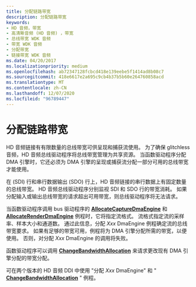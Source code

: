 ```yaml
---
title: 分配链路带宽
description: 分配链路带宽
keywords:
- HD 音频，带宽
- 高清晰音频 (HD 音频) ，带宽
- 总线带宽 WDK 音频
- 带宽 WDK 音频
- 分配带宽
- 链接带宽 WDK 音频
ms.date: 04/20/2017
ms.localizationpriority: medium
ms.openlocfilehash: ab72347128fcbcd418e139eebe5f1414ad8b08c7
ms.sourcegitcommit: 418e6617e2a695c9cb4b37b5b60e264760858acd
ms.translationtype: MT
ms.contentlocale: zh-CN
ms.lasthandoff: 12/07/2020
ms.locfileid: "96789447"
---
```

# <a name="allocating-link-bandwidth"></a>分配链路带宽


HD 音频链接有有限数量的总线带宽可供呈现和捕获流使用。 为了确保 glitchless 音频，HD 音频总线驱动程序将总线带宽管理为共享资源。 当函数驱动程序分配 DMA 引擎时，它还必须为 DMA 引擎的呈现或捕获流分配一部分可用的总线带宽才能使用。

在 (SDI) 行和串行数据输出 (SDO) 行上，HD 音频链接的串行数据上有固定数量的总线带宽。 HD 音频总线驱动程序分别监视 SDI 和 SDO 行的带宽消耗。 如果分配输入或输出总线带宽的请求超出可用带宽，则总线驱动程序将无法请求。

当函数驱动程序调用 bus 驱动程序的 [**AllocateCaptureDmaEngine**](/windows-hardware/drivers/ddi/hdaudio/nc-hdaudio-pallocate_capture_dma_engine) 和 [**AllocateRenderDmaEngine**](/windows-hardware/drivers/ddi/hdaudio/nc-hdaudio-pallocate_render_dma_engine) 例程时，它将指定流格式。 流格式指定流的采样率、样本大小和通道数。 通过此信息，分配 *Xxx* DmaEngine 例程确定流的总线带宽要求。 如果有足够的带宽可用，例程将为 DMA 引擎分配所需的带宽，以便使用。 否则，对分配 *Xxx* DmaEngine 的调用将失败。

函数驱动程序可以调用 [**ChangeBandwidthAllocation**](/windows-hardware/drivers/ddi/hdaudio/nc-hdaudio-pchange_bandwidth_allocation) 来请求更改现有 DMA 引擎分配的带宽分配。

可在两个版本的 HD 音频 DDI 中使用 "分配 *Xxx* DmaEngine" 和 " [**ChangeBandwidthAllocation**](/windows-hardware/drivers/ddi/hdaudio/nc-hdaudio-pchange_bandwidth_allocation) " 例程。

 

